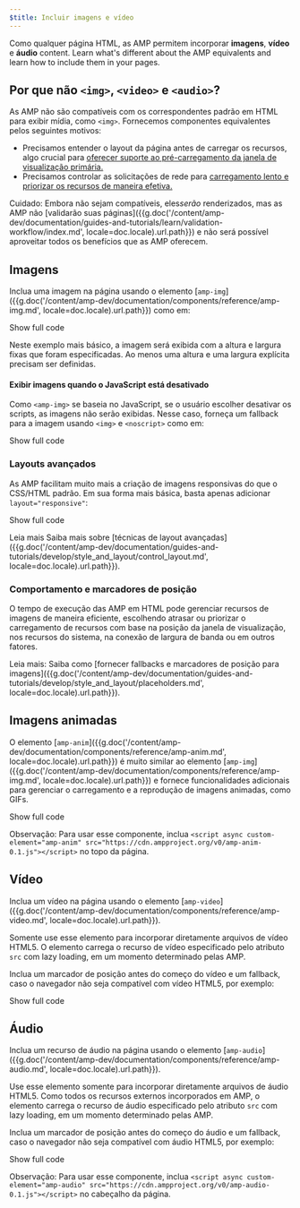 ```yaml
---
$title: Incluir imagens e vídeo
---
```


Como qualquer página HTML, as AMP permitem incorporar **imagens**, **vídeo** e **áudio**
content. Learn what's different about the AMP equivalents and learn how to
include them in your pages.

##  Por que não `<img>`, `<video>` e `<audio>`?

 As AMP não são compatíveis com os correspondentes padrão em HTML para exibir mídia, como `<img>`. Fornecemos componentes equivalentes pelos seguintes motivos:

*  Precisamos entender o layout da página antes de carregar os recursos, algo crucial para [oferecer suporte ao pré-carregamento da janela de visualização primária.](/pt_br/learn/about-how/#size-all-resources-statically)
*  Precisamos controlar as solicitações de rede para [carregamento lento e priorizar os recursos de maneira efetiva.](/pt_br/learn/about-how/#prioritize-resource-loading)

Cuidado: Embora não sejam compatíveis, eles*serão*  renderizados, mas as AMP não [validarão suas páginas]({{g.doc('/content/amp-dev/documentation/guides-and-tutorials/learn/validation-workflow/index.md', locale=doc.locale).url.path}}) e não será possível aproveitar todos os benefícios que as AMP oferecem.

## Imagens

 Inclua uma imagem na página usando o elemento [`amp-img`]({{g.doc('/content/amp-dev/documentation/components/reference/amp-img.md', locale=doc.locale).url.path}}) como em:

<!--embedded example - fixed size image -->
<div>
<amp-iframe height="174"
            layout="fixed-height"
            sandbox="allow-scripts allow-forms allow-same-origin"
            resizable
            src="https://ampproject-b5f4c.firebaseapp.com/examples/ampimg.fixed.embed.html">
  <div overflow tabindex="0" role="button" aria-label="Show more">Show full code</div>
  <div placeholder></div>
</amp-iframe>
</div>

Neste exemplo mais básico, a imagem será exibida com a altura e largura fixas que foram especificadas. Ao menos uma altura e uma largura explícita precisam ser definidas.

#### Exibir imagens quando o JavaScript está desativado

 Como `<amp-img>` se baseia no JavaScript, se o usuário escolher desativar os scripts, as imagens não serão exibidas. Nesse caso, forneça um fallback para a imagem usando `<img>` e `<noscript>` como em:

<!--embedded example - img with noscript -->
<div>
<amp-iframe height="215"
            layout="fixed-height"
            sandbox="allow-scripts allow-forms allow-same-origin"
            resizable
            src="https://ampproject-b5f4c.firebaseapp.com/examples/ampimg.noscript.embed.html">
  <div overflow tabindex="0" role="button" aria-label="Show more">Show full code</div>
  <div placeholder></div>
</amp-iframe>
</div>

### Layouts avançados

 As AMP facilitam muito mais a criação de imagens responsivas do que o CSS/HTML padrão. Em sua forma mais básica, basta apenas adicionar `layout="responsive"`:

<!--embedded example - basic responsive image -->
<div>
<amp-iframe height="193"
            layout="fixed-height"
            sandbox="allow-scripts allow-forms allow-same-origin"
            resizable
            src="https://ampproject-b5f4c.firebaseapp.com/examples/ampimg.basic.embed.html">
  <div overflow tabindex="0" role="button" aria-label="Show more">Show full code</div>
  <div placeholder></div>
</amp-iframe>
</div>

Leia mais Saiba mais sobre [técnicas de layout avançadas]({{g.doc('/content/amp-dev/documentation/guides-and-tutorials/develop/style_and_layout/control_layout.md', locale=doc.locale).url.path}}).

### Comportamento e marcadores de posição

O tempo de execução das AMP em HTML pode gerenciar recursos de imagens de maneira eficiente, escolhendo atrasar ou priorizar o carregamento de recursos com base na posição da janela de visualização, nos recursos do sistema, na conexão de largura de banda ou em outros fatores.

Leia mais: Saiba como [fornecer fallbacks e marcadores de posição para imagens]({{g.doc('/content/amp-dev/documentation/guides-and-tutorials/develop/style_and_layout/placeholders.md', locale=doc.locale).url.path}}).

## Imagens animadas

 O elemento [`amp-anim`]({{g.doc('/content/amp-dev/documentation/components/reference/amp-anim.md', locale=doc.locale).url.path}}) é muito similar ao elemento [`amp-img`]({{g.doc('/content/amp-dev/documentation/components/reference/amp-img.md', locale=doc.locale).url.path}}) e fornece funcionalidades adicionais para gerenciar o carregamento e a reprodução de imagens animadas, como GIFs.

<!--embedded amp-anim basic example -->
<div>
<amp-iframe height="253"
            layout="fixed-height"
            sandbox="allow-scripts allow-forms allow-same-origin"
            resizable
            src="https://ampproject-b5f4c.firebaseapp.com/examples/ampanim.basic.embed.html">
  <div overflow tabindex="0" role="button" aria-label="Show more">Show full code</div>
  <div placeholder></div>
</amp-iframe>
</div>

Observação: Para usar esse componente, inclua `<script async custom-element="amp-anim" src="https://cdn.ampproject.org/v0/amp-anim-0.1.js"></script>` no topo da página.

## Vídeo

 Inclua um vídeo na página usando o elemento [`amp-video`]({{g.doc('/content/amp-dev/documentation/components/reference/amp-video.md', locale=doc.locale).url.path}}).

 Somente use esse elemento para incorporar diretamente arquivos de vídeo HTML5. O elemento carrega o recurso de vídeo especificado pelo atributo `src` com lazy loading, em um momento determinado pelas AMP.

Inclua um marcador de posição antes do começo do vídeo e um fallback, caso o navegador não seja compatível com vídeo HTML5, por exemplo:

<!--embedded video example  -->
<div>
<amp-iframe height="234"
            layout="fixed-height"
            sandbox="allow-scripts allow-forms allow-same-origin"
            resizable
            src="https://ampproject-b5f4c.firebaseapp.com/examples/ampvideo.fallback.embed.html">
  <div overflow tabindex="0" role="button" aria-label="Show more">Show full code</div>
  <div placeholder></div>
</amp-iframe>
</div>

## Áudio

 Inclua um recurso de áudio na página usando o elemento [`amp-audio`]({{g.doc('/content/amp-dev/documentation/components/reference/amp-audio.md', locale=doc.locale).url.path}}).

 Use esse elemento somente para incorporar diretamente arquivos de áudio HTML5. Como todos os recursos externos incorporados em AMP, o elemento carrega o recurso de áudio especificado pelo atributo `src` com lazy loading, em um momento determinado pelas AMP.

Inclua um marcador de posição antes do começo do áudio e um fallback, caso o navegador não seja compatível com áudio HTML5, por exemplo:

<!--embedded audio example  -->
<div>
<amp-iframe height="314"
            layout="fixed-height"
            sandbox="allow-scripts allow-forms allow-same-origin"
            resizable
            src="https://ampproject-b5f4c.firebaseapp.com/examples/ampaudio.basic.embed.html">
  <div overflow tabindex="0" role="button" aria-label="Show more">Show full code</div>
  <div placeholder></div>
</amp-iframe>
</div>

Observação: Para usar esse componente, inclua `<script async custom-element="amp-audio" src="https://cdn.ampproject.org/v0/amp-audio-0.1.js"></script>` no cabeçalho da página.
